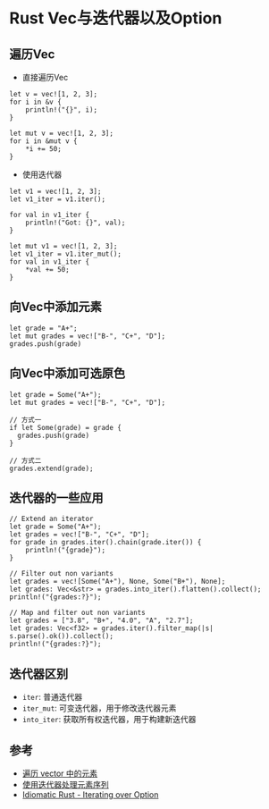 # Rust Vec与迭代器以及Option

## 遍历Vec
* 直接遍历Vec
```
let v = vec![1, 2, 3];
for i in &v {
    println!("{}", i);
}

let mut v = vec![1, 2, 3];
for i in &mut v {
    *i += 50;
}
```

* 使用迭代器
```
let v1 = vec![1, 2, 3];
let v1_iter = v1.iter();

for val in v1_iter {
    println!("Got: {}", val);
}

let mut v1 = vec![1, 2, 3];
let v1_iter = v1.iter_mut();
for val in v1_iter {
    *val += 50;
}
```

## 向Vec中添加元素
```
let grade = "A+";
let mut grades = vec!["B-", "C+", "D"];
grades.push(grade)
```

## 向Vec中添加可选原色
```
let grade = Some("A+");
let mut grades = vec!["B-", "C+", "D"];

// 方式一
if let Some(grade) = grade {
  grades.push(grade)
}

// 方式二
grades.extend(grade);
```

## 迭代器的一些应用
```
// Extend an iterator
let grade = Some("A+");
let grades = vec!["B-", "C+", "D"];
for grade in grades.iter().chain(grade.iter()) {
    println!("{grade}");
}

// Filter out non variants
let grades = vec![Some("A+"), None, Some("B+"), None];
let grades: Vec<&str> = grades.into_iter().flatten().collect();
println!("{grades:?}");

// Map and filter out non variants
let grades = ["3.8", "B+", "4.0", "A", "2.7"];
let grades: Vec<f32> = grades.iter().filter_map(|s| s.parse().ok()).collect();
println!("{grades:?}");
```

## 迭代器区别
* `iter`: 普通迭代器
* `iter_mut`: 可变迭代器，用于修改迭代器元素
* `into_iter`: 获取所有权迭代器，用于构建新迭代器

## 参考
* [遍历 vector 中的元素](https://kaisery.github.io/trpl-zh-cn/ch08-01-vectors.html#%E9%81%8D%E5%8E%86-vector-%E4%B8%AD%E7%9A%84%E5%85%83%E7%B4%A0)
* [使用迭代器处理元素序列](https://kaisery.github.io/trpl-zh-cn/ch13-02-iterators.html)
* [Idiomatic Rust - Iterating over Option](https://www.youtube.com/watch?v=xAkcLcYuuWg)